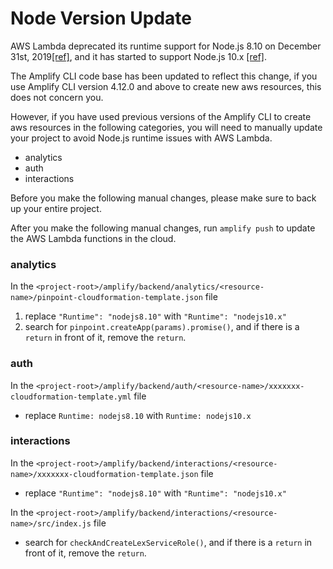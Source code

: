 # Node Version Update
AWS Lambda deprecated its runtime support for Node.js 8.10 on December 31st, 2019[[ref]](https://docs.aws.amazon.com/lambda/latest/dg/runtime-support-policy.html),
and it has started to support Node.js 10.x [[ref]](https://aws.amazon.com/about-aws/whats-new/2019/05/aws_lambda_adds_support_for_node_js_v10/).

The Amplify CLI code base has been updated to reflect this change, if you use Amplify CLI version 4.12.0 and above
to create new aws resources, this does not concern you.

However, if you have used previous versions of the Amplify CLI to create aws resources in the following categories,
you will need to manually update your project to avoid Node.js runtime issues with AWS Lambda.
- analytics
- auth
- interactions

Before you make the following manual changes, please make sure to back up your entire project.

After you make the following manual changes, run `amplify push` to update the AWS Lambda functions in the cloud.

### analytics
In the `<project-root>/amplify/backend/analytics/<resource-name>/pinpoint-cloudformation-template.json` file
1. replace `"Runtime": "nodejs8.10"` with `"Runtime": "nodejs10.x"`
2. search for `pinpoint.createApp(params).promise()`, and if there is a `return` in front of it, remove the `return`.

### auth
In the `<project-root>/amplify/backend/auth/<resource-name>/xxxxxxx-cloudformation-template.yml` file
- replace `Runtime: nodejs8.10` with `Runtime: nodejs10.x`

### interactions
In the `<project-root>/amplify/backend/interactions/<resource-name>/xxxxxxx-cloudformation-template.json` file

- replace `"Runtime": "nodejs8.10"` with `"Runtime": "nodejs10.x"`

In the `<project-root>/amplify/backend/interactions/<resource-name>/src/index.js` file

- search for `checkAndCreateLexServiceRole()`, and if there is a `return` in front of it, remove the `return`.
